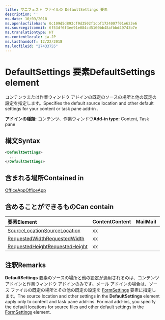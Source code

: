 ```yaml
---
title: マニフェスト ファイルの DefaultSettings 要素
description: ''
ms.date: 10/09/2018
ms.openlocfilehash: 0c109d5d893cf9d3502f1cbf1724007f01e623e6
ms.sourcegitcommit: 6f53df6f3ee91e084cd5160bb48afbbd49743b7e
ms.translationtype: HT
ms.contentlocale: ja-JP
ms.lasthandoff: 12/22/2018
ms.locfileid: "27433755"
---
```

# <a name="defaultsettings-element"></a><span data-ttu-id="de292-102">DefaultSettings 要素</span><span class="sxs-lookup"><span data-stu-id="de292-102">DefaultSettings element</span></span>

<span data-ttu-id="de292-103">コンテンツまたは作業ウィンドウ アドインの既定のソースの場所と他の既定の設定を指定します。</span><span class="sxs-lookup"><span data-stu-id="de292-103">Specifies the default source location and other default settings for your content or task pane add-in .</span></span>

<span data-ttu-id="de292-104">**アドインの種類:** コンテンツ、作業ウィンドウ</span><span class="sxs-lookup"><span data-stu-id="de292-104">**Add-in type:** Content, Task pane</span></span>

## <a name="syntax"></a><span data-ttu-id="de292-105">構文</span><span class="sxs-lookup"><span data-stu-id="de292-105">Syntax</span></span>

```XML
<DefaultSettings>
  ...
</DefaultSettings>
```

## <a name="contained-in"></a><span data-ttu-id="de292-106">含まれる場所</span><span class="sxs-lookup"><span data-stu-id="de292-106">Contained in</span></span>

[<span data-ttu-id="de292-107">OfficeApp</span><span class="sxs-lookup"><span data-stu-id="de292-107">OfficeApp</span></span>](officeapp.md)

## <a name="can-contain"></a><span data-ttu-id="de292-108">含めることができるもの</span><span class="sxs-lookup"><span data-stu-id="de292-108">Can contain</span></span>

|<span data-ttu-id="de292-109">**要素**</span><span class="sxs-lookup"><span data-stu-id="de292-109">**Element**</span></span>|<span data-ttu-id="de292-110">**Content**</span><span class="sxs-lookup"><span data-stu-id="de292-110">**Content**</span></span>|<span data-ttu-id="de292-111">**Mail**</span><span class="sxs-lookup"><span data-stu-id="de292-111">**Mail**</span></span>|<span data-ttu-id="de292-112">**TaskPane**</span><span class="sxs-lookup"><span data-stu-id="de292-112">**TaskPane**</span></span>|
|:-----|:-----|:-----|:-----|
|[<span data-ttu-id="de292-113">SourceLocation</span><span class="sxs-lookup"><span data-stu-id="de292-113">SourceLocation</span></span>](sourcelocation.md)|<span data-ttu-id="de292-114">x</span><span class="sxs-lookup"><span data-stu-id="de292-114">x</span></span>||<span data-ttu-id="de292-115">x</span><span class="sxs-lookup"><span data-stu-id="de292-115">x</span></span>|
|[<span data-ttu-id="de292-116">RequestedWidth</span><span class="sxs-lookup"><span data-stu-id="de292-116">RequestedWidth</span></span>](requestedwidth.md)|<span data-ttu-id="de292-117">x</span><span class="sxs-lookup"><span data-stu-id="de292-117">x</span></span>|||
|[<span data-ttu-id="de292-118">RequestedHeight</span><span class="sxs-lookup"><span data-stu-id="de292-118">RequestedHeight</span></span>](requestedheight.md)|<span data-ttu-id="de292-119">x</span><span class="sxs-lookup"><span data-stu-id="de292-119">x</span></span>|||

## <a name="remarks"></a><span data-ttu-id="de292-120">注釈</span><span class="sxs-lookup"><span data-stu-id="de292-120">Remarks</span></span>

<span data-ttu-id="de292-121">**DefaultSettings** 要素のソースの場所と他の設定が適用されるのは、コンテンツ アドインと作業ウィンドウ アドインのみです。メール アドインの場合は、ソース ファイルの既定の場所とその他の既定の設定を [FormSettings](formsettings.md) 要素に指定します。</span><span class="sxs-lookup"><span data-stu-id="de292-121">The source location and other settings in the  **DefaultSettings** element apply only to content and task pane add-ins. For mail add-ins, you specify the default locations for source files and other default settings in the [FormSettings](formsettings.md) element.</span></span>

